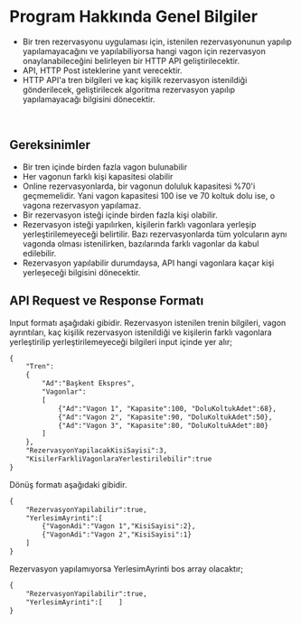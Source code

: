 <h1> Program Hakkında Genel Bilgiler  </h1>
<ul>
    <li>Bir tren rezervasyonu uygulaması için, istenilen rezervasyonunun yapılıp yapılamayacağını ve yapılabiliyorsa hangi vagon için rezervasyon onaylanabileceğini belirleyen bir HTTP API geliştirilecektir.  </li>
    <li>API, HTTP Post isteklerine yanıt verecektir.   </li>
    <li> HTTP API'a tren bilgileri ve kaç kişilik rezervasyon istenildiği gönderilecek, geliştirilecek algoritma rezervasyon yapılıp yapılamayacağı bilgisini dönecektir. 
 </li>
    </ul>
    <br>

<h2> Gereksinimler </h2>
<ul>
    <li> Bir tren içinde birden fazla vagon bulunabilir </li>
    <li>  Her vagonun farklı kişi kapasitesi olabilir </li>
    <li>Online rezervasyonlarda, bir vagonun doluluk kapasitesi %70'i geçmemelidir. Yani vagon kapasitesi 100 ise ve 70 koltuk dolu ise, o vagona rezervasyon yapılamaz.
   </li>
    <li> Bir rezervasyon isteği içinde birden fazla kişi olabilir.  </li>
    <li> Rezervasyon isteği yapılırken, kişilerin farklı vagonlara yerleşip yerleştirilemeyeceği belirtilir. Bazı rezervasyonlarda tüm yolcuların aynı vagonda olması istenilirken, bazılarında farklı vagonlar da kabul edilebilir.  </li>
    <li>Rezervasyon yapılabilir durumdaysa, API hangi vagonlara kaçar kişi yerleşeceği bilgisini dönecektir. </li>
    </ul>

<h2> API Request ve Response Formatı  </h2>

<p>Input formatı aşağıdaki gibidir. Rezervasyon istenilen trenin bilgileri, vagon ayrıntıları, kaç kişilik rezervasyon istenildiği ve kişilerin farklı vagonlara yerleştirilip yerleştirilemeyeceği bilgileri input içinde yer alır;

```xml
{
    "Tren":
    {
        "Ad":"Başkent Ekspres",
        "Vagonlar":
        [
            {"Ad":"Vagon 1", "Kapasite":100, "DoluKoltukAdet":68},
            {"Ad":"Vagon 2", "Kapasite":90, "DoluKoltukAdet":50},
            {"Ad":"Vagon 3", "Kapasite":80, "DoluKoltukAdet":80}
        ]
    },
    "RezervasyonYapilacakKisiSayisi":3,
    "KisilerFarkliVagonlaraYerlestirilebilir":true
}

```
<p> Dönüş formatı aşağıdaki gibidir.

```xml
{
    "RezervasyonYapilabilir":true,
    "YerlesimAyrinti":[
        {"VagonAdi":"Vagon 1","KisiSayisi":2},
        {"VagonAdi":"Vagon 2","KisiSayisi":1}
    ]
}

```

<p>Rezervasyon yapılamıyorsa YerlesimAyrinti bos array olacaktır; 


```xml
{
    "RezervasyonYapilabilir":true,
    "YerlesimAyrinti":[    ]
}


```


